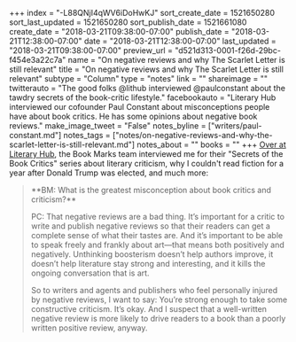 +++
index = "-L88QNjI4qWV6iDoHwKJ"
sort_create_date = 1521650280
sort_last_updated = 1521650280
sort_publish_date = 1521661080
create_date = "2018-03-21T09:38:00-07:00"
publish_date = "2018-03-21T12:38:00-07:00"
date = "2018-03-21T12:38:00-07:00"
last_updated = "2018-03-21T09:38:00-07:00"
preview_url = "d521d313-0001-f26d-29bc-f454e3a22c7a"
name = "On negative reviews and why The Scarlet Letter is still relevant"
title = "On negative reviews and why The Scarlet Letter is still relevant"
subtype = "Column"
type = "notes"
link = ""
shareimage = ""
twitterauto = "The good folks @lithub interviewed @paulconstant about the tawdry secrets of the book-critic lifestyle."
facebookauto = "Literary Hub interviewed our cofounder Paul Constant about misconceptions people have about book critics. He has some opinions about negative book reviews."
make_image_tweet = "False"
notes_byline = ["writers/paul-constant.md"]
notes_tags = ["notes/on-negative-reviews-and-why-the-scarlet-letter-is-still-relevant.md"]
notes_about = ""
books = ""
+++
[Over at Literary Hub](http://bookmarks.reviews/), the Book Marks team interviewed me for their "Secrets of the Book Critics" series about literary criticism, why I couldn't read fiction for a year after Donald Trump was elected, and much more:

<blockquote><p class="noindent">**BM: What is the greatest misconception about book critics and criticism?**</p>

<p class="noindent">PC: That negative reviews are a bad thing. It’s important for a critic to write and publish negative reviews so that their readers can get a complete sense of what their tastes are. And it’s important to be able to speak freely and frankly about art—that means both positively and negatively. Unthinking boosterism doesn’t help authors improve, it doesn’t help literature stay strong and interesting, and it kills the ongoing conversation that is art.</p>

<p class="noindent">So to writers and agents and publishers who feel personally injured by negative reviews, I want to say: You’re strong enough to take some constructive criticism. It’s okay. And I suspect that a well-written negative review is more likely to drive readers to a book than a poorly written positive review, anyway.</p></blockquote>